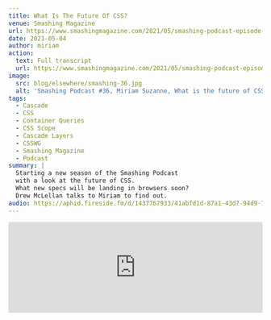 ```yaml
---
title: What Is The Future Of CSS?
venue: Smashing Magazine
url: https://www.smashingmagazine.com/2021/05/smashing-podcast-episode-36/
date: 2021-05-04
author: miriam
action:
  text: Full transcript
  url: https://www.smashingmagazine.com/2021/05/smashing-podcast-episode-36/
image:
  src: blog/elsewhere/smashing-36.jpg
  alt: 'Smashing Podcast #36, Miriam Suzanne, What is the future of CSS?'
tags:
  - Cascade
  - CSS
  - Container Queries
  - CSS Scope
  - Cascade Layers
  - CSSWG
  - Smashing Magazine
  - Podcast
summary: |
  Starting a new season of the Smashing Podcast
  with a look at the future of CSS.
  What new specs will be landing in browsers soon?
  Drew McLellan talks to Miriam to find out.
audio: https://aphid.fireside.fm/d/1437767933/41abfd1d-87a1-43d7-94d9-7fda3a5120e1/5cb7f3eb-086b-41fa-9940-5688a81b64f9.mp3
---
```


<iframe width="100%" height="180" frameborder="no" scrolling="no" seamless src="https://share.transistor.fm/e/70c7cb07"></iframe>
